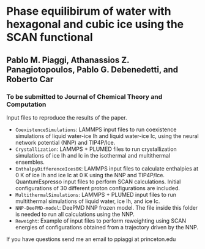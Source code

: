 # Phase equilibirum of water with hexagonal and cubic ice using the SCAN functional
## Pablo M. Piaggi, Athanassios Z. Panagiotopoulos, Pablo G. Debenedetti, and Roberto Car
### To be submitted to Journal of Chemical Theory and Computation

Input files to reproduce the results of the paper.

* ```CoexistenceSimulations```: LAMMPS input files to run coexistence simulations of liquid water-ice Ih and liquid water-ice Ic, using the neural network potential (NNP) and TIP4P/Ice.
* ```Crystallization```: LAMMPS + PLUMED files to run crystallization simulations of ice Ih and Ic in the isothermal and multithermal ensembles.
* ```EnthalpyDifferenceIces0K```: LAMMPS input files to calculate enthalpies at 0 K of ice Ih and ice Ic at 0 K using the NNP and TIP4P/Ice. QuantumEspresso input files to perform SCAN calculations. Initial configurations of 30 different proton configurations are included.
* ```MultithermalSimulations```: LAMMPS + PLUMED input files to run multithermal simulations of liquid water, ice Ih, and ice Ic.
* ```NNP-DeePMD-model```: DeePMD NNP frozen model. The file inside this folder is needed to run all calculations using the NNP.
* ```Reweight```: Example of input files to perform reweighting using SCAN energies of configurations obtained from a trajectory driven by the NNP.

If you have questions send me an email to ppiaggi at princeton.edu
